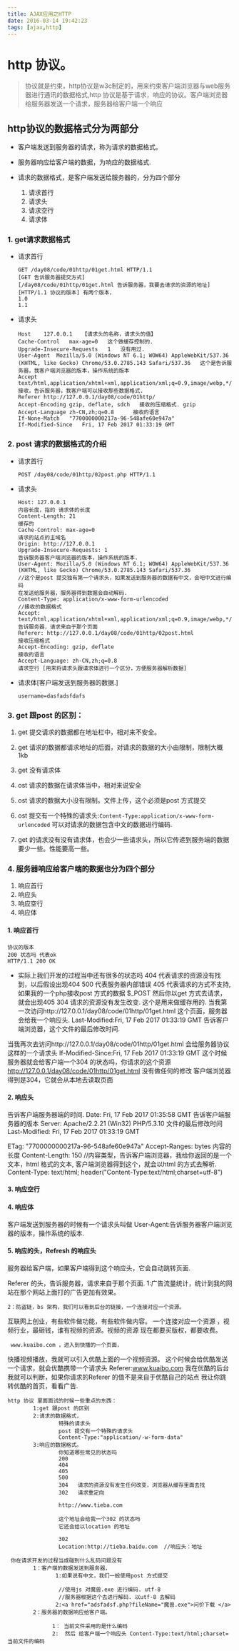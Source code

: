 ```yaml
---
title: AJAX应用之HTTP
date: 2016-03-14 19:42:23
tags: [ajax,http]
---
```


#	http 协议。

>	协议就是约束，http协议是w3c制定的，用来约束客户端浏览器与web服务器进行通讯的数据格式,http 协议是基于请求，响应的协议。客户端浏览器给服务器发送一个请求，服务器给客户端一个响应

##	http协议的数据格式分为两部分
-	客户端发送到服务器的请求，称为请求的数据格式。
-	服务器响应给客户端的数据，为响应的数据格式.

-	请求的数据格式，是客户端发送给服务器的，分为四个部分
	1.	请求首行
	2.	请求头
	3.	请求空行
	4.	请求体

###	1.	get请求数据格式

-	请求首行
	```
	GET /day08/code/01http/01get.html HTTP/1.1
	[GET 告诉服务器提交方式]
	[/day08/code/01http/01get.html 告诉服务器，我要去请求的资源的地址]
	[HTTP/1.1 协议的版本] 有两个版本，
	1.0
	1.1
	```

-	请求头 
	```
	Host	127.0.0.1	【请求头的名称，请求头的值】
	Cache-Control	max-age=0	这个做缓存控制的.
	Upgrade-Insecure-Requests	1   没有用过.
	User-Agent	Mozilla/5.0 (Windows NT 6.1; WOW64) AppleWebKit/537.36 (KHTML, like Gecko) Chrome/53.0.2785.143 Safari/537.36 	这个是告诉服务器，我客户端浏览器的版本，操作系统的版本
	Accept	text/html,application/xhtml+xml,application/xml;q=0.9,image/webp,*/*;q=0.8	接收，告诉服务器，我客户端可以接收那些数据格式.
	Referer	http://127.0.0.1/day08/code/01http/
	Accept-Encoding	gzip, deflate, sdch   接收的压缩格式. gzip
	Accept-Language	zh-CN,zh;q=0.8		接收的语言
	If-None-Match	"7700000000217a-96-548afe60e947a"
	If-Modified-Since	Fri, 17 Feb 2017 01:33:19 GMT
	```

###	2.	post 请求的数据格式的介绍

-	请求首行
	```
	POST /day08/code/01http/02post.php HTTP/1.1
	```
<!-- more -->
-	请求头
	```
    Host: 127.0.0.1
    内容长度，指的 请求体的长度
    Content-Length: 21
    缓存的
    Cache-Control: max-age=0
    请求的站点的主域名
    Origin: http://127.0.0.1
    Upgrade-Insecure-Requests: 1
    告诉服务器客户端浏览器的版本，操作系统的版本.
    User-Agent: Mozilla/5.0 (Windows NT 6.1; WOW64) AppleWebKit/537.36 (KHTML, like Gecko) Chrome/53.0.2785.143 Safari/537.36
    //这个是post 提交独有第一个请求头，如果发送到服务器的数据有中文，会吧中文进行编码
    在发送给服务器，服务器得到数据会自动解码.
    Content-Type: application/x-www-form-urlencoded
    //接收的数据格式
    Accept: text/html,application/xhtml+xml,application/xml;q=0.9,image/webp,*/*;q=0.8
    告诉服务器，请求来自于那个页面
    Referer: http://127.0.0.1/day08/code/01http/02post.html
    接收压缩格式
    Accept-Encoding: gzip, deflate
    接收的语言
    Accept-Language: zh-CN,zh;q=0.8
    请求空行 [用来将请求头跟请求体进行一个区分，方便服务器解析数据]
    ```
-   请求体[客户端发送到服务器的数据.]
    ```
    username=dasfadsfdafs
    ```

### 3.  get  跟post 的区别：

1.  get 提交请求的数据都在地址栏中，相对来不安全。

2.  get 请求的数据都请求地址的后面，对请求的数据的大小由限制，限制大概1kb

3.  get 没有请求体

4.  ost 请求的数据在请求体当中，相对来说安全

5.  ost 请求的数据大小没有限制。文件上传，这个必须是post 方式提交

6.  ost 提交有一个特殊的请求头:`Content-Type:application/x-www-form-urlencoded`
可以对请求的数据包含中文的数据进行编码.

7.  get 的请求没有没有请求体，也会少一些请求头，所以它传递到服务端的数据要少一些。性能要高一些。

### 4.  服务器响应给客户端的数据也分为四个部分

1.  响应首行
2.  响应头
3.  响应空行
4.  响应体

####    1. 响应首行
```
协议的版本
200 状态吗 代表ok
HTTP/1.1 200 OK
```

-   实际上我们开发的过程当中还有很多的状态吗
404 代表请求的资源没有找到，以后假设出现404
500 代表服务器内部错误
405 代表请求的方式不支持,如果我的一个php接收post 方式的数据 $_POST
然后你以get 方式去请求，就会出现405
304 请求的资源没有发生改变. 这个是用来做缓存用的.
当我第一次访问http://127.0.0.1/day08/code/01http/01get.html
这个页面，服务器会给我一个响应头.
Last-Modified:Fri, 17 Feb 2017 01:33:19 GMT
告诉客户端浏览器，这个文件的最后修改时间.

当我再次去访问http://127.0.0.1/day08/code/01http/01get.html
会给服务器协议这样的一个请求头
If-Modified-Since:Fri, 17 Feb 2017 01:33:19 GMT
这个时候服务器就会给客户端一个304 的状态吗，你请求的这个资源
http://127.0.0.1/day08/code/01http/01get.html 没有做任何的修改
客户端浏览器得到是304，它就会从本地去读取页面


####    2.  响应头 
告诉客户端服务器端的时间.
Date: Fri, 17 Feb 2017 01:35:58 GMT
告诉客户端服务器的版本
Server: Apache/2.2.21 (Win32) PHP/5.3.10
文件的最后修改时间
Last-Modified: Fri, 17 Feb 2017 01:33:19 GMT

ETag: "7700000000217a-96-548afe60e947a"
Accept-Ranges: bytes
内容的长度
Content-Length: 150
//内容类型，告诉客户端浏览器，我给你返回的是一个文本，html 格式的文本,
客户端浏览器得到这个，就会以html 的方式去解析.
Content-Type: text/html;
header("Content-Type:text/html;charset=utf-8")
####    3.  响应空行
####    4.  响应体

客户端发送到服务器的时候有一个请求头叫做
User-Agent:告诉服务器客户端浏览器的版本，操作系统的版本.

####    5.  响应的头，Refresh 的响应头
服务器给客户端，如果客户端得到这个响应头，它会自动跳转页面.


Referer 的头，告诉服务器，请求来自于那个页面.
    1:广告流量统计，统计到我的网站在那个网站上面打的广告更加有效果。

    2：防盗链，bs 架构，我们可以看到后台的链接，一个连接对应一个资源。
 互联网上创业，有些软件做功能，有些软件做内容。
     一个连接对应一个资源 ，视频行业，最砸钱，谁有视频的资源。视频的资源
 现在都要买版权，都要收费。

     www.kuaibo.com ，进入到快播的一个页面，
 快播视频播放，我就可以引入优酷上面的一个视频资源。
    这个时候会给优酷发送一个请求，就会优酷携带一个请求头
    Referer:www.kuaibo.com
    我在优酷的后台我就可以判断，如果你请求的Referer 的值不是来自于优酷自己的站点
我让你跳转优酷的首页，看看广告.

    http 协议 里面面试的时候一些重点的东西：
            1:get 跟post 的区别
            2:请求的数据格式，
                    特殊的请求头
                    post 提交有一个特殊的请求头
                    Content-Type:"application/-w-form-data"
            3:响应的数据格式。
                    你知道哪些常见的状态吗
                    200
                    404
                    405
                    500
                    304   请求的资源没有发生任何改变，浏览器从缓存里面去找
                    302   请求重定向

                    http://www.tieba.com

                    这个地址会给我一个302 的状态吗
                    它还会给以location 的地址

                    302
                    Location:http://tieba.baidu.com  //响应头：地址

     你在请求开发的过程当成碰到什么乱码问题没有
            1：客户端的数据发送到服务器，
                   1:如果说有中文，我们一般使用post 方式提交

                    //使用js 对魔兽.exe 进行编码. utf-8
                    //服务器根据这个去进行解码. 以utf-8 去解码
                   2:<a href="adsfadsf.php?fileName="魔兽.exe">问价下载 </a>
            2：服务器的数据响应给客户端。

                  1： 当前文件采用的是什么编码
                  2:  然后 给客户端一个响应头 Content-Type:text/html;charset=当前文件的编码







